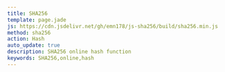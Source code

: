 ```yaml
---
title: SHA256
template: page.jade
js: https://cdn.jsdelivr.net/gh/emn178/js-sha256/build/sha256.min.js
method: sha256
action: Hash
auto_update: true
description: SHA256 online hash function
keywords: SHA256,online,hash
---
```


